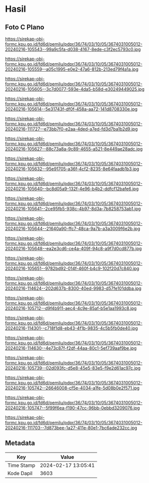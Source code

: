 # Hasil

## Foto C Plano

https://sirekap-obj-formc.kpu.go.id/fd6d/pemilu/pdpr/36/74/03/10/05/3674031005012-20240216-105543--99a9c5fa-d038-4167-8ede-c3f2ec5793c0.jpg

https://sirekap-obj-formc.kpu.go.id/fd6d/pemilu/pdpr/36/74/03/10/05/3674031005012-20240216-105559--a05c1995-e0e2-47a6-812b-213ed79f4a1a.jpg

https://sirekap-obj-formc.kpu.go.id/fd6d/pemilu/pdpr/36/74/03/10/05/3674031005012-20240216-105605--3c7d0077-593e-4da5-b58d-e30249449025.jpg

https://sirekap-obj-formc.kpu.go.id/fd6d/pemilu/pdpr/36/74/03/10/05/3674031005012-20240216-105614--5e31743f-df0f-458a-aa72-141d8708330e.jpg

https://sirekap-obj-formc.kpu.go.id/fd6d/pemilu/pdpr/36/74/03/10/05/3674031005012-20240216-111727--e73bb7f0-e2aa-4ded-a7ed-fd3d7ba1b2d9.jpg

https://sirekap-obj-formc.kpu.go.id/fd6d/pemilu/pdpr/36/74/03/10/05/3674031005012-20240216-105627--88c73a8a-9c89-4655-a521-8e449ae28adc.jpg

https://sirekap-obj-formc.kpu.go.id/fd6d/pemilu/pdpr/36/74/03/10/05/3674031005012-20240216-105632--95e91705-a36f-4cf2-8235-8e64faadb1b3.jpg

https://sirekap-obj-formc.kpu.go.id/fd6d/pemilu/pdpr/36/74/03/10/05/3674031005012-20240216-105640--bc8d05a9-132f-4e96-b4b2-ddfcf12bafe6.jpg

https://sirekap-obj-formc.kpu.go.id/fd6d/pemilu/pdpr/36/74/03/10/05/3674031005012-20240216-105641--2ce95fb5-938c-4b97-8d3a-7b8258753ab1.jpg

https://sirekap-obj-formc.kpu.go.id/fd6d/pemilu/pdpr/36/74/03/10/05/3674031005012-20240216-105644--21640a90-ffc7-48ca-9a7b-a3a3009f6e2b.jpg

https://sirekap-obj-formc.kpu.go.id/fd6d/pemilu/pdpr/36/74/03/10/05/3674031005012-20240216-105648--ea2e3cd6-ce4a-409f-94c8-a9f7d0cd877b.jpg

https://sirekap-obj-formc.kpu.go.id/fd6d/pemilu/pdpr/36/74/03/10/05/3674031005012-20240216-105651--9782bd92-014f-460f-b4c9-102f20d7c840.jpg

https://sirekap-obj-formc.kpu.go.id/fd6d/pemilu/pdpr/36/74/03/10/05/3674031005012-20240216-114624--202d637b-8300-40ed-9983-d57fe101ddba.jpg

https://sirekap-obj-formc.kpu.go.id/fd6d/pemilu/pdpr/36/74/03/10/05/3674031005012-20240216-105712--d9f4b911-aec4-4c9e-85af-b5e1aa1993c8.jpg

https://sirekap-obj-formc.kpu.go.id/fd6d/pemilu/pdpr/36/74/03/10/05/3674031005012-20240216-114301--c718f1d8-eb43-4f1b-9835-4c5b5fb0de40.jpg

https://sirekap-obj-formc.kpu.go.id/fd6d/pemilu/pdpr/36/74/03/10/05/3674031005012-20240216-114630--4e73c87f-f2df-44aa-80c1-5ef739aaf9be.jpg

https://sirekap-obj-formc.kpu.go.id/fd6d/pemilu/pdpr/36/74/03/10/05/3674031005012-20240216-105739--02d093fc-d5e8-45e5-83e5-f9e2d61ac97c.jpg

https://sirekap-obj-formc.kpu.go.id/fd6d/pemilu/pdpr/36/74/03/10/05/3674031005012-20240216-105742--26646008-cf5e-4034-a1fe-5d08b0e2f571.jpg

https://sirekap-obj-formc.kpu.go.id/fd6d/pemilu/pdpr/36/74/03/10/05/3674031005012-20240216-105747--5f99f6ea-f190-47cc-96bb-0ebbd3209076.jpg

https://sirekap-obj-formc.kpu.go.id/fd6d/pemilu/pdpr/36/74/03/10/05/3674031005012-20240216-111703--7d873bee-1a27-411e-80e1-7bc6ade232cc.jpg


## Metadata

| Key        | Value               |
| ---------- | ------------------- |
| Time Stamp | 2024-02-17 13:05:41 |
| Kode Dapil | 3603                |



